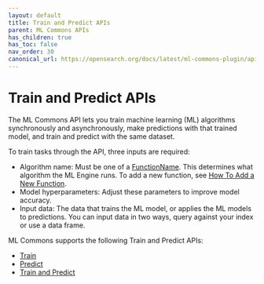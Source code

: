 ```yaml
---
layout: default
title: Train and Predict APIs
parent: ML Commons APIs
has_children: true
has_toc: false
nav_order: 30
canonical_url: https://opensearch.org/docs/latest/ml-commons-plugin/api/train-predict/index/
---
```


# Train and Predict APIs

The ML Commons API lets you train machine learning (ML) algorithms synchronously and asynchronously, make predictions with that trained model, and train and predict with the same dataset.

To train tasks through the API, three inputs are required: 

- Algorithm name: Must be one of a [FunctionName](https://github.com/opensearch-project/ml-commons/blob/1.3/common/src/main/java/org/opensearch/ml/common/parameter/FunctionName.java). This determines what algorithm the ML Engine runs. To add a new function, see [How To Add a New Function](https://github.com/opensearch-project/ml-commons/blob/main/docs/how-to-add-new-function.md).
- Model hyperparameters: Adjust these parameters to improve model accuracy.  
- Input data: The data that trains the ML model, or applies the ML models to predictions. You can input data in two ways, query against your index or use a data frame.

ML Commons supports the following Train and Predict APIs:

- [Train]({{site.url}}{{site.baseurl}}/ml-commons-plugin/api/train-predict/train/)
- [Predict]({{site.url}}{{site.baseurl}}/ml-commons-plugin/api/train-predict/predict/)
- [Train and Predict]({{site.url}}{{site.baseurl}}/ml-commons-plugin/api/train-predict/train-and-predict/)
